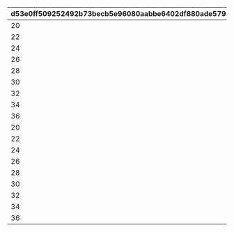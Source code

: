 |d53e0ff509252492b73becb5e96080aabbe6402df880ade57939261331823b62|66a2bc61ba7ffa9eec0713d13d59228c7c4ab9a1a7e65961512085b2bd4b4479|157b178aa93d512da9dac0a77cffc13e3c01aef6bd1d4e9e61a256ca09127596|eed66c6782ccf29859e7c189f08114bea732f56613c21f2300108adbfa334dc1|3112a2eee4a39480cf0a9e7fc2f0cb87accc0cec1a6d91605cd5fa8c12496331|e6da218b6158f0bcc966353db06de599a9116b94a810ca4b9f2db8dbbe7e6215|72363cacd51aa856011fc444dd4592b8b6f4b35666a92e561314b7e097f04ad7|9f13724c2644ec300c1513e3d67a08289eba1f5578c9bfb855e2551e8a5aec3f|d219c45994bb632f3ac698269f612b59cba194675c362c5558095acc788a4565|
| --- | --- | --- | --- | --- | --- | --- | --- | --- |
|20|53002|15|1|22|15|1|10701|7|
|22|53002|14|1|22|14|2|10702|7|
|24|53002|13|2|22|13|3|10703|7|
|26|53002|12|2|22|12|4|10704|7|
|28|53002|11|3|22|11|5|10705|7|
|30|53002|10|3|22|10|6|10706|7|
|32|53002|9|4|22|9|7|10707|7|
|34|53002|8|4|22|8|8|10708|7|
|36|53002|7|5|22|0|9|10709|7|
|20|53002|15|1|22|15|1|10801|8|
|22|53002|14|1|22|14|2|10802|8|
|24|53002|13|2|22|13|3|10803|8|
|26|53002|12|2|22|12|4|10804|8|
|28|53002|11|3|22|11|5|10805|8|
|30|53002|10|3|22|10|6|10806|8|
|32|53002|9|4|22|9|7|10807|8|
|34|53002|8|4|22|8|8|10808|8|
|36|53002|7|5|22|0|9|10809|8|